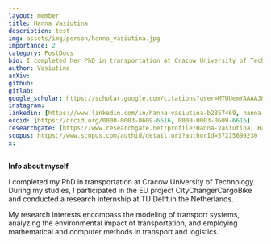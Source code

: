 ```yaml
---
layout: member
title: Hanna Vasiutina
description: test
img: assets/img/person/hanna_vasiutina.jpg
importance: 2
category: PostDocs
bio: I completed her PhD in transportation at Cracow University of Technology. During my studies, I participated in the EU project CityChangerCargoBike and conducted a research internship at TU Delft in the Netherlands
author: Vasiutina
arXiv:
github: 
gitlab:
google_scholar: https://scholar.google.com/citations?user=MTUUemYAAAAJ&hl=en
instagram:
linkedin: [https://www.linkedin.com/in/hanna-vasiutina-b2857469, hanna-vasiutina-b2857469]
orcid: [https://orcid.org/0000-0003-0609-6616, 0000-0003-0609-6616]
researchgate: [https://www.researchgate.net/profile/Hanna-Vasiutina, Hanna-Vasiutina]
scopus: https://www.scopus.com/authid/detail.uri?authorId=57215699230
x: 
---
```


**Info about myself** 

I completed my PhD in transportation at Cracow University of Technology. During my studies, I participated in the EU project CityChangerCargoBike and conducted a research internship at TU Delft in the Netherlands.

My research interests encompass the modeling of transport systems, analyzing the environmental impact of transportation, and employing mathematical and computer methods in transport and logistics.
